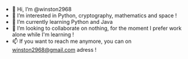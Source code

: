 - 👋 Hi, I’m @winston2968
- 👀 I’m interested in Python, cryptography, mathematics and space !
- 🌱 I’m currently learning Python and Java
- 💞️ I’m looking to collaborate on nothing, for the moment I prefer work alone while I'm learning !
- 📫 If you want to reach me anymore, you can on winston2968@gmail.com adress !

